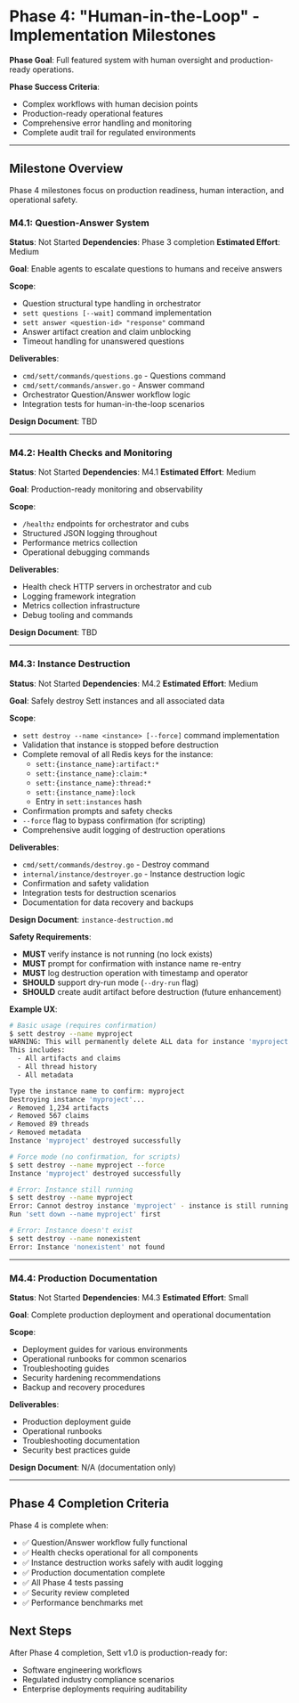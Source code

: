 # **Phase 4: "Human-in-the-Loop" - Implementation Milestones**

**Phase Goal**: Full featured system with human oversight and production-ready operations.

**Phase Success Criteria**:
- Complex workflows with human decision points
- Production-ready operational features
- Comprehensive error handling and monitoring
- Complete audit trail for regulated environments

---

## **Milestone Overview**

Phase 4 milestones focus on production readiness, human interaction, and operational safety.

### **M4.1: Question-Answer System**
**Status**: Not Started
**Dependencies**: Phase 3 completion
**Estimated Effort**: Medium

**Goal**: Enable agents to escalate questions to humans and receive answers

**Scope**:
- Question structural type handling in orchestrator
- `sett questions [--wait]` command implementation
- `sett answer <question-id> "response"` command
- Answer artifact creation and claim unblocking
- Timeout handling for unanswered questions

**Deliverables**:
- `cmd/sett/commands/questions.go` - Questions command
- `cmd/sett/commands/answer.go` - Answer command
- Orchestrator Question/Answer workflow logic
- Integration tests for human-in-the-loop scenarios

**Design Document**: TBD

---

### **M4.2: Health Checks and Monitoring**
**Status**: Not Started
**Dependencies**: M4.1
**Estimated Effort**: Medium

**Goal**: Production-ready monitoring and observability

**Scope**:
- `/healthz` endpoints for orchestrator and cubs
- Structured JSON logging throughout
- Performance metrics collection
- Operational debugging commands

**Deliverables**:
- Health check HTTP servers in orchestrator and cub
- Logging framework integration
- Metrics collection infrastructure
- Debug tooling and commands

**Design Document**: TBD

---

### **M4.3: Instance Destruction**
**Status**: Not Started
**Dependencies**: M4.2
**Estimated Effort**: Medium

**Goal**: Safely destroy Sett instances and all associated data

**Scope**:
- `sett destroy --name <instance> [--force]` command implementation
- Validation that instance is stopped before destruction
- Complete removal of all Redis keys for the instance:
  - `sett:{instance_name}:artifact:*`
  - `sett:{instance_name}:claim:*`
  - `sett:{instance_name}:thread:*`
  - `sett:{instance_name}:lock`
  - Entry in `sett:instances` hash
- Confirmation prompts and safety checks
- `--force` flag to bypass confirmation (for scripting)
- Comprehensive audit logging of destruction operations

**Deliverables**:
- `cmd/sett/commands/destroy.go` - Destroy command
- `internal/instance/destroyer.go` - Instance destruction logic
- Confirmation and safety validation
- Integration tests for destruction scenarios
- Documentation for data recovery and backups

**Design Document**: `instance-destruction.md`

**Safety Requirements**:
- **MUST** verify instance is not running (no lock exists)
- **MUST** prompt for confirmation with instance name re-entry
- **MUST** log destruction operation with timestamp and operator
- **SHOULD** support dry-run mode (`--dry-run` flag)
- **SHOULD** create audit artifact before destruction (future enhancement)

**Example UX**:
```bash
# Basic usage (requires confirmation)
$ sett destroy --name myproject
WARNING: This will permanently delete ALL data for instance 'myproject'
This includes:
  - All artifacts and claims
  - All thread history
  - All metadata

Type the instance name to confirm: myproject
Destroying instance 'myproject'...
✓ Removed 1,234 artifacts
✓ Removed 567 claims
✓ Removed 89 threads
✓ Removed metadata
Instance 'myproject' destroyed successfully

# Force mode (no confirmation, for scripts)
$ sett destroy --name myproject --force
Instance 'myproject' destroyed successfully

# Error: Instance still running
$ sett destroy --name myproject
Error: Cannot destroy instance 'myproject' - instance is still running
Run 'sett down --name myproject' first

# Error: Instance doesn't exist
$ sett destroy --name nonexistent
Error: Instance 'nonexistent' not found
```

---

### **M4.4: Production Documentation**
**Status**: Not Started
**Dependencies**: M4.3
**Estimated Effort**: Small

**Goal**: Complete production deployment and operational documentation

**Scope**:
- Deployment guides for various environments
- Operational runbooks for common scenarios
- Troubleshooting guides
- Security hardening recommendations
- Backup and recovery procedures

**Deliverables**:
- Production deployment guide
- Operational runbooks
- Troubleshooting documentation
- Security best practices guide

**Design Document**: N/A (documentation only)

---

## **Phase 4 Completion Criteria**

Phase 4 is complete when:
- ✅ Question/Answer workflow fully functional
- ✅ Health checks operational for all components
- ✅ Instance destruction works safely with audit logging
- ✅ Production documentation complete
- ✅ All Phase 4 tests passing
- ✅ Security review completed
- ✅ Performance benchmarks met

## **Next Steps**

After Phase 4 completion, Sett v1.0 is production-ready for:
- Software engineering workflows
- Regulated industry compliance scenarios
- Enterprise deployments requiring auditability
